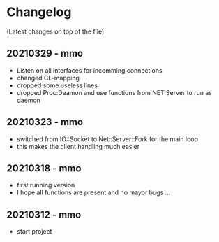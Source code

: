 # Changelog
(Latest changes on top of the file)

## 20210329 - mmo
- Listen on all interfaces for incomming connections
- changed CL-mapping
- dropped some useless lines
- dropped Proc:Deamon and use functions from NET:Server to run as daemon

## 20210323 - mmo
- switched from IO::Socket to Net::Server::Fork for the main loop
- this makes the client handling much easier

## 20210318 - mmo
- first running version
- I hope all functions are present and no mayor bugs ...

## 20210312 - mmo
- start project
